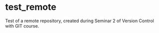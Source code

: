 # test_remote
Test of a remote repository, created during Seminar 2 of Version Control with GIT course.
